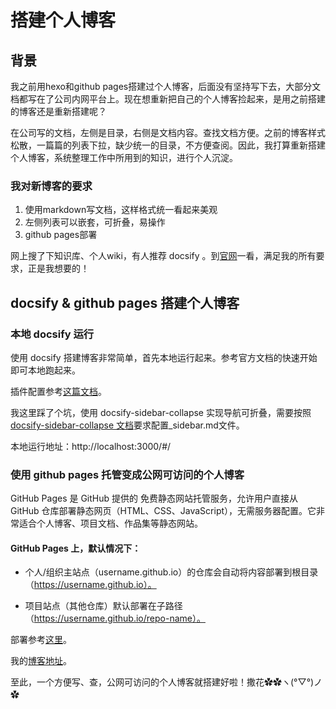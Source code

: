 # 搭建个人博客

## 背景

我之前用hexo和github pages搭建过个人博客，后面没有坚持写下去，大部分文档都写在了公司内网平台上。现在想重新把自己的个人博客捡起来，是用之前搭建的博客还是重新搭建呢？

在公司写的文档，左侧是目录，右侧是文档内容。查找文档方便。之前的博客样式松散，一篇篇的列表下拉，缺少统一的目录，不方便查阅。因此，我打算重新搭建个人博客，系统整理工作中所用到的知识，进行个人沉淀。

### 我对新博客的要求

1. 使用markdown写文档，这样格式统一看起来美观
2. 左侧列表可以嵌套，可折叠，易操作
3. github pages部署

网上搜了下知识库、个人wiki，有人推荐 docsify 。到[官网](https://docsify.js.org/#/zh-cn/)一看，满足我的所有要求，正是我想要的！

## docsify & github pages 搭建个人博客

### 本地 docsify 运行

使用 docsify 搭建博客非常简单，首先本地运行起来。参考官方文档的快速开始即可本地跑起来。

插件配置参考[这篇文档](https://juejin.cn/post/7104301359876276260#heading-10)。

我这里踩了个坑，使用 docsify-sidebar-collapse 实现导航可折叠，需要按照 [docsify-sidebar-collapse 文档](https://github.com/iPeng6/docsify-sidebar-collapse)要求配置\_sidebar.md文件。

本地运行地址：http://localhost:3000/#/

### 使用 github pages 托管变成公网可访问的个人博客

GitHub Pages 是 GitHub 提供的 免费静态网站托管服务，允许用户直接从 GitHub 仓库部署静态网页（HTML、CSS、JavaScript），无需服务器配置。它非常适合个人博客、项目文档、作品集等静态网站。

#### GitHub Pages 上，默认情况下：

- 个人/组织主站点（username.github.io）的仓库会自动将内容部署到根目录（https://username.github.io）。

- 项目站点（其他仓库）默认部署在子路径（https://username.github.io/repo-name）。

部署参考[这里](https://docsify.js.org/#/zh-cn/deploy?id=github-pages)。

我的[博客地址](https://cala2cala.github.io/cala2cala/#/)。

至此，一个方便写、查，公网可访问的个人博客就搭建好啦！撒花✿✿ヽ(°▽°)ノ✿
